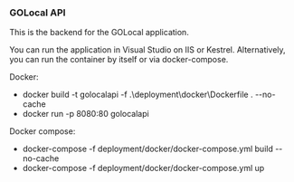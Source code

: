 <h3>GOLocal API</h3>
This is the backend for the GOLocal application.

You can run the application in Visual Studio on IIS or Kestrel. Alternatively, you can run the container by itself or via docker-compose.

Docker:
 - docker build -t golocalapi -f .\deployment\docker\Dockerfile . --no-cache
 - docker run -p 8080:80 golocalapi

Docker compose:
 - docker-compose -f deployment/docker/docker-compose.yml build --no-cache
 - docker-compose -f deployment/docker/docker-compose.yml up    
